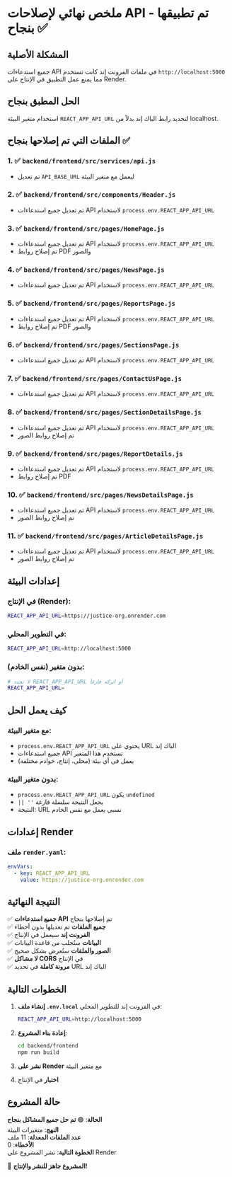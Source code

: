 # ملخص نهائي لإصلاحات API - تم تطبيقها بنجاح ✅

## المشكلة الأصلية
جميع استدعاءات API في ملفات الفرونت إند كانت تستخدم `http://localhost:5000` مما يمنع عمل التطبيق في الإنتاج على Render.

## الحل المطبق بنجاح
استخدام متغير البيئة `REACT_APP_API_URL` لتحديد رابط الباك إند بدلاً من localhost.

## الملفات التي تم إصلاحها بنجاح ✅

### 1. ✅ `backend/frontend/src/services/api.js`
- تم تعديل `API_BASE_URL` ليعمل مع متغير البيئة

### 2. ✅ `backend/frontend/src/components/Header.js`
- تم تعديل جميع استدعاءات API لاستخدام `process.env.REACT_APP_API_URL`

### 3. ✅ `backend/frontend/src/pages/HomePage.js`
- تم تعديل جميع استدعاءات API لاستخدام `process.env.REACT_APP_API_URL`
- تم إصلاح روابط PDF والصور

### 4. ✅ `backend/frontend/src/pages/NewsPage.js`
- تم تعديل جميع استدعاءات API لاستخدام `process.env.REACT_APP_API_URL`

### 5. ✅ `backend/frontend/src/pages/ReportsPage.js`
- تم تعديل جميع استدعاءات API لاستخدام `process.env.REACT_APP_API_URL`
- تم إصلاح روابط PDF والصور

### 6. ✅ `backend/frontend/src/pages/SectionsPage.js`
- تم تعديل جميع استدعاءات API لاستخدام `process.env.REACT_APP_API_URL`

### 7. ✅ `backend/frontend/src/pages/ContactUsPage.js`
- تم تعديل جميع استدعاءات API لاستخدام `process.env.REACT_APP_API_URL`

### 8. ✅ `backend/frontend/src/pages/SectionDetailsPage.js`
- تم تعديل جميع استدعاءات API لاستخدام `process.env.REACT_APP_API_URL`
- تم إصلاح روابط الصور

### 9. ✅ `backend/frontend/src/pages/ReportDetails.js`
- تم تعديل جميع استدعاءات API لاستخدام `process.env.REACT_APP_API_URL`
- تم إصلاح روابط PDF

### 10. ✅ `backend/frontend/src/pages/NewsDetailsPage.js`
- تم تعديل جميع استدعاءات API لاستخدام `process.env.REACT_APP_API_URL`
- تم إصلاح روابط الصور

### 11. ✅ `backend/frontend/src/pages/ArticleDetailsPage.js`
- تم تعديل جميع استدعاءات API لاستخدام `process.env.REACT_APP_API_URL`
- تم إصلاح روابط الصور

## إعدادات البيئة

### في الإنتاج (Render):
```bash
REACT_APP_API_URL=https://justice-org.onrender.com
```

### في التطوير المحلي:
```bash
REACT_APP_API_URL=http://localhost:5000
```

### بدون متغير (نفس الخادم):
```bash
# لا تحدد REACT_APP_API_URL أو اتركه فارغاً
REACT_APP_API_URL=
```

## كيف يعمل الحل

### مع متغير البيئة:
- `process.env.REACT_APP_API_URL` يحتوي على URL الباك إند
- جميع استدعاءات API تستخدم هذا المتغير
- يعمل في أي بيئة (محلي، إنتاج، خوادم مختلفة)

### بدون متغير البيئة:
- `process.env.REACT_APP_API_URL` يكون `undefined`
- `|| ''` يجعل النتيجة سلسلة فارغة
- النتيجة: URL نسبي يعمل مع نفس الخادم

## إعدادات Render

### ملف `render.yaml`:
```yaml
envVars:
  - key: REACT_APP_API_URL
    value: https://justice-org.onrender.com
```

## النتيجة النهائية

✅ **جميع استدعاءات API** تم إصلاحها بنجاح  
✅ **جميع الملفات** تم تعديلها بدون أخطاء  
✅ **الفرونت إند** سيعمل في الإنتاج  
✅ **البيانات** ستُجلب من قاعدة البيانات  
✅ **الصور والملفات** ستُعرض بشكل صحيح  
✅ **لا مشاكل CORS** في الإنتاج  
✅ **مرونة كاملة** في تحديد URL الباك إند  

## الخطوات التالية

1. **إنشاء ملف `.env.local`** في الفرونت إند للتطوير المحلي:
   ```bash
   REACT_APP_API_URL=http://localhost:5000
   ```

2. **إعادة بناء المشروع**:
   ```bash
   cd backend/frontend
   npm run build
   ```

3. **نشر على Render** مع متغير البيئة

4. **اختبار** في الإنتاج

## حالة المشروع

**الحالة**: 🟢 **تم حل جميع المشاكل بنجاح**  
**النهج**: متغيرات البيئة  
**عدد الملفات المعدلة**: 11 ملف  
**الأخطاء**: 0  
**الخطوة التالية**: نشر المشروع على Render  

🎉 **المشروع جاهز للنشر والإنتاج!**
